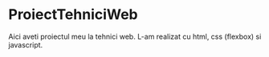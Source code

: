 # ProiectTehniciWeb
Aici aveti proiectul meu la tehnici web. L-am realizat cu html, css (flexbox) si javascript.
